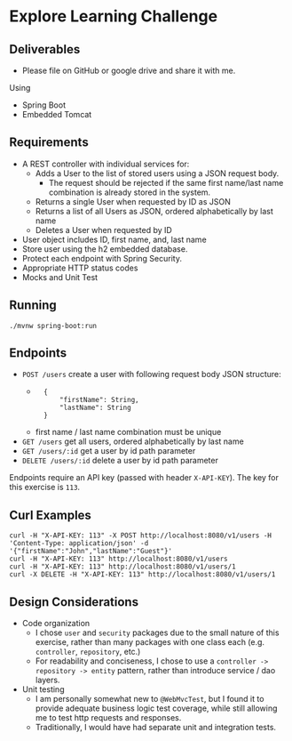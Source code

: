 # Explore Learning Challenge

## Deliverables

* Please file on GitHub or google drive and share it with me.

Using

* Spring Boot
* Embedded Tomcat

## Requirements

* A REST controller with individual services for:
    * Adds a User to the list of stored users using a JSON request body.
        * The request should be rejected if the same first name/last name combination is already stored in the system.
    * Returns a single User when requested by ID as JSON
    * Returns a list of all Users as JSON, ordered alphabetically by last name
    * Deletes a User when requested by ID
* User object includes ID, first name, and, last name
* Store user using the h2 embedded database.
* Protect each endpoint with Spring Security.
* Appropriate HTTP status codes
* Mocks and Unit Test

## Running

```
./mvnw spring-boot:run
```

## Endpoints

* `POST /users` create a user with following request body JSON structure:
    * ```
        {
            "firstName": String,
            "lastName": String
        }
      ```
    * first name / last name combination must be unique
* `GET /users` get all users, ordered alphabetically by last name
* `GET /users/:id` get a user by id path parameter
* `DELETE /users/:id` delete a user by id path parameter

Endpoints require an API key (passed with header `X-API-KEY`). The key for this exercise is `113`.

## Curl Examples

```
curl -H "X-API-KEY: 113" -X POST http://localhost:8080/v1/users -H 'Content-Type: application/json' -d '{"firstName":"John","lastName":"Guest"}'
curl -H "X-API-KEY: 113" http://localhost:8080/v1/users
curl -H "X-API-KEY: 113" http://localhost:8080/v1/users/1
curl -X DELETE -H "X-API-KEY: 113" http://localhost:8080/v1/users/1
```

## Design Considerations

* Code organization
  * I chose `user` and `security` packages due to the small nature of this exercise, rather than many packages with one class each (e.g. `controller`, `repository`, etc.)
  * For readability and conciseness, I chose to use a `controller -> repository -> entity` pattern, rather than introduce service / dao layers. 
* Unit testing
  * I am personally somewhat new to `@WebMvcTest`, but I found it to provide adequate business logic test coverage, while still allowing me to test http requests and responses.
  * Traditionally, I would have had separate unit and integration tests.